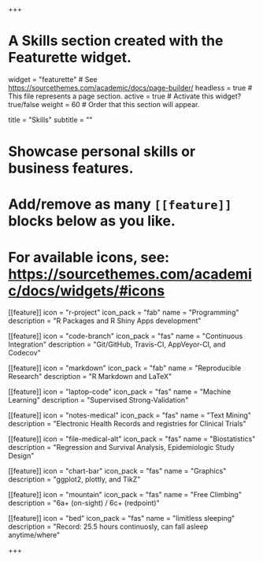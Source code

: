 +++
# A Skills section created with the Featurette widget.
widget = "featurette"  # See https://sourcethemes.com/academic/docs/page-builder/
headless = true  # This file represents a page section.
active = true    # Activate this widget? true/false
weight = 60      # Order that this section will appear.

title = "Skills"
subtitle = ""

# Showcase personal skills or business features.
# 
# Add/remove as many `[[feature]]` blocks below as you like.
#
# For available icons, see: https://sourcethemes.com/academic/docs/widgets/#icons

[[feature]]
  icon = "r-project"
  icon_pack = "fab"
  name = "Programming"
  description = "R Packages and R Shiny Apps development"

[[feature]]
  icon = "code-branch"
  icon_pack = "fas"
  name = "Continuous Integration"
  description = "Git/GitHub, Travis-CI, AppVeyor-CI, and Codecov"  
  
[[feature]]
  icon = "markdown"
  icon_pack = "fab"
  name = "Reproducible Research"
  description = "R Markdown and LaTeX"
  
[[feature]]
  icon = "laptop-code"
  icon_pack = "fas"
  name = "Machine Learning"
  description = "Supervised Strong-Validation"  
  
[[feature]]
  icon = "notes-medical"
  icon_pack = "fas"
  name = "Text Mining"
  description = "Electronic Health Records and registries for Clinical Trials"
  
[[feature]]
  icon = "file-medical-alt"
  icon_pack = "fas"
  name = "Biostatistics"
  description = "Regression and Survival Analysis, Epidemiologic Study Design"
  
[[feature]]
  icon = "chart-bar"
  icon_pack = "fas"
  name = "Graphics"
  description = "ggplot2, plottly, and TikZ"
  
[[feature]]
  icon = "mountain"
  icon_pack = "fas"
  name = "Free Climbing"
  description = "6a+ (on-sight) / 6c+ (redpoint)"  
  
  
[[feature]]
  icon = "bed"
  icon_pack = "fas"
  name = "limitless sleeping"
  description = "Record: 25.5 hours continuosly, can fall asleep anytime/where"  
  
  
  
  
+++
